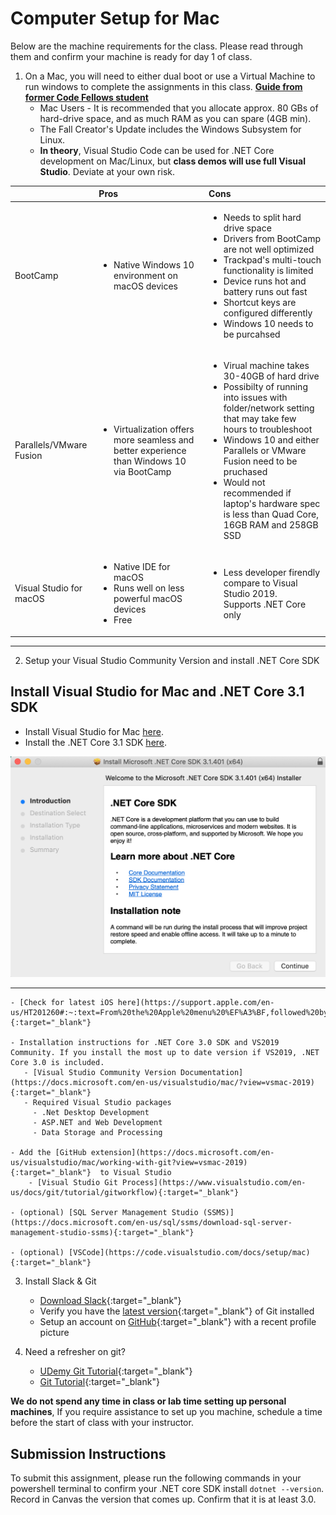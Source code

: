 # Computer Setup for Mac

Below are the machine requirements for the class. Please read through them and confirm your machine is ready for day 1 of class.

1. On a Mac, you will need to either dual boot or use a Virtual Machine to run windows to complete the assignments in this class. **[Guide from former Code Fellows student](https://gist.github.com/jeremymaya/a36c1de8220d76beca85a2804a2cecc4)**
	- Mac Users - It is recommended that you allocate approx. 80 GBs of hard-drive space, and as much RAM as you can spare (4GB min). 
	- The Fall Creator's Update includes the Windows Subsystem for Linux. 
	- **In theory**, Visual Studio Code can be used for .NET Core development on Mac/Linux, but **class demos will use full Visual Studio**. Deviate at your own risk.
		 
| | Pros | Cons |
|:- |:-| :-|
| BootCamp | <ul><li>Native Windows 10 environment on macOS devices</li></ul> | <ul><li>Needs to split hard drive space</li><li>Drivers from BootCamp are not well optimized</li><li>Trackpad's multi-touch functionality is limited</li><li>Device runs hot and battery runs out fast</li><li>Shortcut keys are configured differently</li><li>Windows 10 needs to be purcahsed</li></ul> |
| Parallels/VMware Fusion | <ul><li>Virtualization offers more seamless and better experience than Windows 10 via BootCamp</li></ul> | <ul><li>Virual machine takes 30-40GB of hard drive</li><li>Possibilty of running into issues with folder/network setting that may take few hours to troubleshoot</li><li>Windows 10 and either Parallels or VMware Fusion need to be pruchased</li><li>Would not recommended if laptop's hardware spec is less than Quad Core, 16GB RAM and 258GB SSD</li></ul> |
| Visual Studio for macOS | <ul><li>Native IDE for macOS</li><li>Runs well on less powerful macOS devices                        </li><li>Free</li></ul> | <ul><li>Less developer firendly compare to Visual Studio 2019.                 </li></li>Supports .NET Core only</li> |

----


2. Setup your Visual Studio Community Version and install .NET Core SDK

## Install Visual Studio for Mac and .NET Core 3.1 SDK
* Install Visual Studio for Mac [here](https://visualstudio.microsoft.com/vs/mac/).
* Install the .NET Core 3.1 SDK [here](https://dotnet.microsoft.com/download/dotnet-core/3.1).

![SDK Install Window](/assets/macInstallSDK.png/)

----

	- [Check for latest iOS here](https://support.apple.com/en-us/HT201260#:~:text=From%20the%20Apple%20menu%20%EF%A3%BF,followed%20by%20its%20version%20number.){:target="_blank"} 

	- Installation instructions for .NET Core 3.0 SDK and VS2019 Community. If you install the most up to date version if VS2019, .NET Core 3.0 is included.
	   - [Visual Studio Community Version Documentation](https://docs.microsoft.com/en-us/visualstudio/mac/?view=vsmac-2019){:target="_blank"}  
	   - Required Visual Studio packages
	     - .Net Desktop Development
	     - ASP.NET and Web Development
	     - Data Storage and Processing 
	   
	- Add the [GitHub extension](https://docs.microsoft.com/en-us/visualstudio/mac/working-with-git?view=vsmac-2019){:target="_blank"}  to Visual Studio
		- [Visual Studio Git Process](https://www.visualstudio.com/en-us/docs/git/tutorial/gitworkflow){:target="_blank"} 
	
    - (optional) [SQL Server Management Studio (SSMS)](https://docs.microsoft.com/en-us/sql/ssms/download-sql-server-management-studio-ssms){:target="_blank"}

	- (optional) [VSCode](https://code.visualstudio.com/docs/setup/mac){:target="_blank"} 
	
3. Install Slack & Git
	- [Download Slack](https://slack.com/downloads/osx){:target="_blank"} 
	- Verify you have the [latest version](https://git-scm.com/downloads){:target="_blank"}  of Git installed
	- Setup an account on [GitHub](http://www.github.com){:target="_blank"}  with a recent profile picture

4. Need a refresher on git? 
   - [UDemy Git Tutorial](https://blog.udemy.com/git-tutorial-a-comprehensive-guide/){:target="_blank"} 
   - [Git Tutorial](https://learngitbranching.js.org/){:target="_blank"} 


**We do not spend any time in class or lab time setting up personal machines**, If you require assistance to set up you machine, schedule a time before the start of class with your instructor. 


## Submission Instructions
To submit this assignment, please run the following commands in your powershell terminal to confirm your .NET core SDK install `dotnet --version`. Record in Canvas the version that comes up. Confirm that it is at least 3.0.

